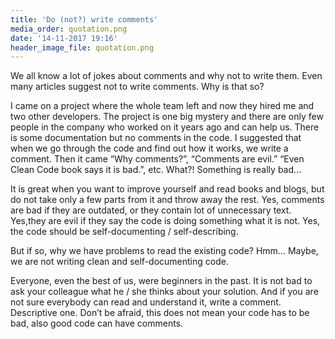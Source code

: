 ```yaml
---
title: 'Do (not?) write comments'
media_order: quotation.png
date: '14-11-2017 19:16'
header_image_file: quotation.png
---
```


We all know a lot of jokes about comments and why not to write them. Even many articles suggest not to write comments. Why is that so?

I came on a project where the whole team left and now they hired me and two other developers. The project is one big mystery and there are only few people in the company who worked on it years ago and can help us. There is some documentation but no comments in the code. I suggested that when we go through the code and find out how it works, we write a comment. Then it came “Why comments?”, “Comments are evil.” “Even Clean Code book says it is bad.”, etc. What?! Something is really bad…

It is great when you want to improve yourself and read books and blogs, but do not take only a few parts from it and throw away the rest. Yes, comments are bad if they are outdated, or they contain lot of unnecessary text. Yes,they are evil if they say the code is doing something what it is not. Yes, the code should be self-documenting / self-describing.

But if so, why we have problems to read the existing code? Hmm… Maybe, we are not writing clean and self-documenting code.

Everyone, even the best of us, were beginners in the past. It is not bad to ask your colleague what he / she thinks about your solution. And if you are not sure everybody can read and understand it, write a comment. Descriptive one. Don’t be afraid, this does not mean your code has to be bad, also good code can have comments.
